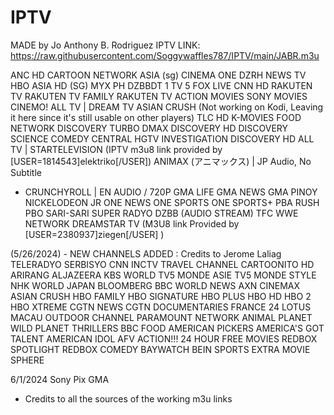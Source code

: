 # IPTV
MADE by Jo Anthony B. Rodriguez
IPTV LINK: https://raw.githubusercontent.com/Soggywaffles787/IPTV/main/JABR.m3u

ANC HD
CARTOON NETWORK ASIA (sg)
CINEMA ONE
DZRH NEWS TV
HBO ASIA HD (SG)
MYX PH
DZBBDT 1
TV 5
FOX LIVE
CNN HD
RAKUTEN TV
RAKUTEN TV FAMILY
RAKUTEN TV ACTION MOVIES
SONY MOVIES
CINEMO!
ALL TV | DREAM TV
ASIAN CRUSH (Not working on Kodi, Leaving it here since it's still usable on other players)
TLC HD
K-MOVIES
FOOD NETWORK
DISCOVERY TURBO
DMAX
DISCOVERY HD
DISCOVERY SCIENCE
COMEDY CENTRAL
HGTV
INVESTIGATION DISCOVERY HD
ALL TV | STARTELEVISION (IPTV m3u8 link provided by [USER=1814543]elektriko[/USER])
ANIMAX (アニマックス) | JP Audio, No Subtitle
- CRUNCHYROLL | EN AUDIO / 720P
GMA LIFE
GMA NEWS
GMA PINOY
NICKELODEON JR
ONE NEWS
ONE SPORTS
ONE SPORTS+
PBA RUSH
PBO
SARI-SARI
SUPER RADYO DZBB (AUDIO STREAM)
TFC
WWE NETWORK
DREAMSTAR TV (M3U8 link Provided by [USER=2380937]ziegen[/USER] )

(5/26/2024) - NEW CHANNELS ADDED : Credits to Jerome Laliag 
TELERADYO SERBISYO
CNN
INCTV
TRAVEL CHANNEL
CARTOONITO HD
ARIRANG
ALJAZEERA
KBS WORLD
TV5 MONDE ASIE
TV5 MONDE STYLE
NHK WORLD JAPAN
BLOOMBERG
BBC WORLD NEWS
AXN
CINEMAX
ASIAN CRUSH
HBO FAMILY
HBO SIGNATURE
HBO PLUS
HBO HD
HBO 2
HBO XTREME
CGTN NEWS
CGTN DOCUMENTARIES
FRANCE 24
LOTUS MACAU
OUTDOOR CHANNEL
PARAMOUNT NETWORK
ANIMAL PLANET
WILD PLANET
THRILLERS
BBC FOOD
AMERICAN PICKERS
AMERICA'S GOT TALENT
AMERICAN IDOL
AFV
ACTION!!!
24 HOUR FREE MOVIES
REDBOX SPOTLIGHT
REDBOX COMEDY
BAYWATCH
BEIN SPORTS EXTRA
MOVIE SPHERE

6/1/2024
Sony Pix
GMA

- Credits to all the sources of the working m3u links 
